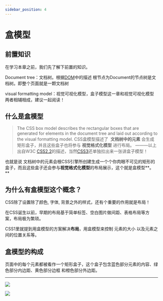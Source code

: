 ```yaml
---
sidebar_position: 4
---
```

# 盒模型

## 前置知识

在学习本章之前，我们先了解下前置的知识。

Document tree：文档树。根据[DOM](https://dom.spec.whatwg.org)中的描述 根节点为Document的节点树是文档树。即整个页面就是一颗文档树

visual formatting model：视觉可视化模型，盒子模型这一章和视觉可视化模型两者相辅相成，建议一起阅读！

## **什么是盒模型**

> The CSS box model describes the rectangular boxes that are generated for elements in the document tree and laid out according to the visual formatting model.
CSS盒模型描述了  **文档树中的元素** 会生成矩形盒子，并且这些盒子也将参与 **视觉格式化模型** 进行布局。
———以上出自W3C [CSS2.2](https://www.w3.org/TR/CSS22/box.html)的描述，当然[CSS3](https://www.w3.org/TR/css-box-3/)还单独拉出来一张讲盒子模型！
> 

也就是说 文档树中的元素会根CSS引擎所创建生成一个个你肉眼不可见的矩形的盒子，而且这些盒子还会参与**视觉格式化模型**的布局展示，这个就是盒模型**。**

## 为什么有盒模型这个概念？

CSS除了设置除了颜色, 字体, 背景之外的样式，还有个重要的作用就是布局！

在CSS诞生以前，早期的布局基于简单标签、空白图片做间距、表格布局等方案，布局极为繁琐。

CSS1里就提到用盒模型的方案解决**布局**，用盒模型来控制 元素的大小 以及元素之间的位置关系等。

## 盒模型的构成

页面中的每个元素都被看作一个矩形盒子，这个盒子包含蓝色部分元素的内容、绿色部分内边距、黄色部分边框 和橙色部分外边距。
****

![](https://img.dingshaohua.com/book-fe/202411302056243.png)

![](https://img.dingshaohua.com/book-fe/202411302056241.jpg)

##